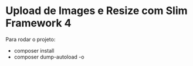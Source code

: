 # Upload de Images e Resize com Slim Framework 4

Para rodar o projeto:

- composer install
- composer dump-autoload -o
